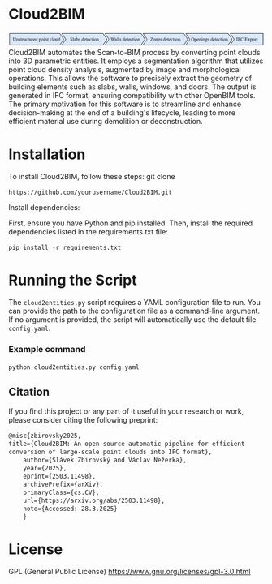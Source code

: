 # Cloud2BIM 
![Workflow](title.png)
Cloud2BIM automates the Scan-to-BIM process by converting point clouds into 3D parametric entities.  It employs a segmentation algorithm that utilizes point cloud density analysis, augmented by image and morphological operations. This allows the software to precisely extract the geometry of building elements such as slabs, walls, windows, and doors. The output is generated in IFC format, ensuring compatibility with other OpenBIM tools. The primary motivation for this software is to streamline and enhance decision-making at the end of a building's lifecycle, leading to more efficient material use during demolition or deconstruction.
# Installation
To install Cloud2BIM, follow these steps:
git clone 
```
https://github.com/yourusername/Cloud2BIM.git
```

Install dependencies:

First, ensure you have Python and pip installed.
Then, install the required dependencies listed in the requirements.txt file:
```
pip install -r requirements.txt
```
# Running the Script
The `cloud2entities.py` script requires a YAML configuration file to run. You can provide the path to the 
configuration file as a command-line argument. If no argument is provided, the script will 
automatically use the default file `config.yaml`.

### Example command
```
python cloud2entities.py config.yaml
```
## Citation

If you find this project or any part of it useful in your research or work, please consider citing the following preprint:
```
@misc{zbirovsky2025, 
title={Cloud2BIM: An open-source automatic pipeline for efficient conversion of large-scale point clouds into IFC format}, 
    author={Slávek Zbirovský and Václav Nežerka}, 
    year={2025}, 
    eprint={2503.11498}, 
    archivePrefix={arXiv}, 
    primaryClass={cs.CV}, 
    url={https://arxiv.org/abs/2503.11498}, 
    note={Accessed: 28.3.2025} 
    }
```
# License
GPL (General Public License)
https://www.gnu.org/licenses/gpl-3.0.html

